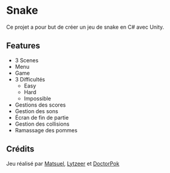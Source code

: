 ﻿# Snake

Ce projet a pour but de créer un jeu de snake en C# avec Unity.

## Features

-  3 Scenes
  - Menu
  - Game
- 3 Difficultés
  - Easy
  - Hard
  - Impossible
- Gestions des scores
- Gestion des sons
- Écran de fin de partie
- Gestion des collisions
- Ramassage des pommes

## Crédits

Jeu réalisé par [Matsuel](https://www.github.com/Matsuel), [Lytzeer](https://www.github.com/Lytzeer) et [DoctorPok](https://www.github.com/DoctorPok42)
